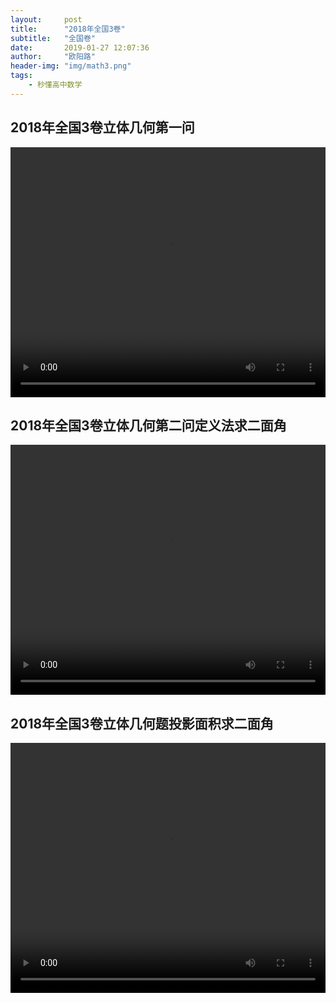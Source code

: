```yaml
---
layout:     post
title:      "2018年全国3卷"
subtitle:   "全国卷"
date:       2019-01-27 12:07:36
author:     "欧阳路"
header-img: "img/math3.png"
tags:
    - 秒懂高中数学
---
```



<style type="text/css">
    .video {
      width:100%;
      height: 400px;
    }
</style>

## 2018年全国3卷立体几何第一问
<video class="video" loop controls="" preload="preload" >
    <source src="https://b.bdstatic.com/file3_1548608890.mov" type="video/mp4">
</video>

## 2018年全国3卷立体几何第二问定义法求二面角
<video class="video" loop controls="" preload="preload" >
    <source src="https://b.bdstatic.com/file1_1548608891.mov" type="video/mp4">
</video>

## 2018年全国3卷立体几何题投影面积求二面角
<video class="video" loop controls="" preload="preload" >
    <source src="https://b.bdstatic.com/file2_1548608893.mov" type="video/mp4">
</video>



